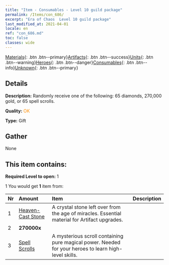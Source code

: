 ```yaml
---
title: "Item - Consumables - Level 10 guild package"
permalink: /Items/con_686/
excerpt: "Era of Chaos  Level 10 guild package"
last_modified_at: 2021-04-01
locale: en
ref: "con_686.md"
toc: false
classes: wide
---
```

 [Materials](/Items/){: .btn .btn--primary}[Artifacts](/Items/Artifacts/){: .btn .btn--success}[Units](/Items/Units/){: .btn .btn--warning}[Heroes](/Items/Heroes/){: .btn .btn--danger}[Consumables](/Items/Consumables/){: .btn .btn--info}[Unknown](/Items/Unknown/){: .btn .btn--primary}

## Details
 **Description:** Randomly receive one of the following: 65 diamonds, 270,000 gold, or 65 spell scrolls.

 **Quality:** <span style="color: #FF8C00">OK</span>

 **Type:** Gift

## Gather

  None

## This item contains:

 **Required Level to open:** 1

 1 You would get **1** item  from:

  | Nr | Amount |     Item    | Description |
  |:---|:-------|:------------|:-----------:|
  | 1 | [Heaven-Cast Stone](/Items/art_188/) | A crystal stone left over from the age of miracles. Essential material for Artifact upgrades. | 
  | 2 |  **270000x** | <i class="fas fa-coins"/> |  | 
  | 3 | [Spell Scrolls](/Items/con_694/) | A mysterious scroll containing pure magical power. Needed for your heroes to learn high-level skills. | 
